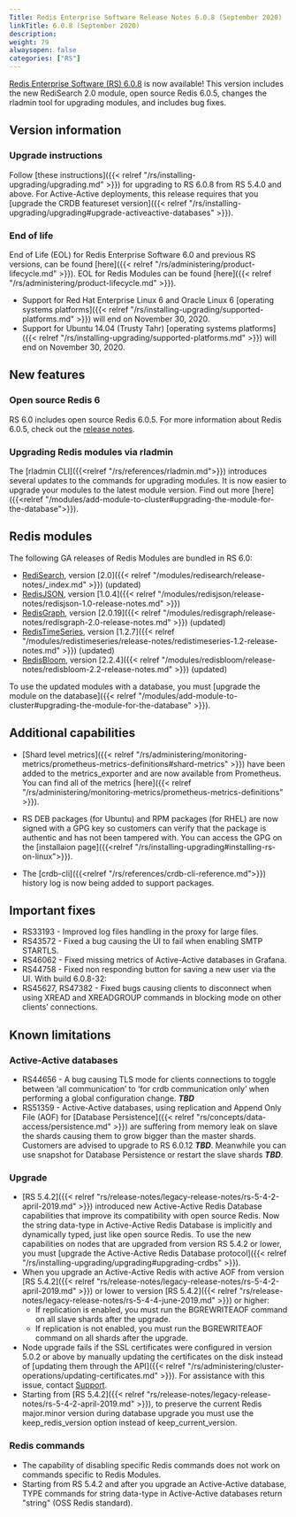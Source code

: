 ```yaml
---
Title: Redis Enterprise Software Release Notes 6.0.8 (September 2020)
linkTitle: 6.0.8 (September 2020)
description:
weight: 79
alwaysopen: false
categories: ["RS"]
---
```

[Redis Enterprise Software (RS) 6.0.8](https://redislabs.com/download-center/#downloads) is now available!
This version includes the new RediSearch 2.0 module, open source Redis 6.0.5, changes the rladmin tool for upgrading modules, and includes bug fixes.

## Version information

### Upgrade instructions

Follow [these instructions]({{< relref "/rs/installing-upgrading/upgrading.md" >}}) for upgrading to RS 6.0.8 from RS 5.4.0 and above.
For Active-Active deployments, this release requires that you [upgrade the CRDB featureset version]({{< relref "/rs/installing-upgrading/upgrading#upgrade-activeactive-databases" >}}).

### End of life

End of Life (EOL) for Redis Enterprise Software 6.0 and previous RS versions, can be found [here]({{< relref "/rs/administering/product-lifecycle.md" >}}).
EOL for Redis Modules can be found [here]({{< relref "/rs/administering/product-lifecycle.md" >}}).

- Support for Red Hat Enterprise Linux 6 and Oracle Linux 6 [operating systems platforms]({{< relref "/rs/installing-upgrading/supported-platforms.md" >}}) will end on November 30, 2020.
- Support for Ubuntu 14.04 (Trusty Tahr) [operating systems platforms]({{< relref "/rs/installing-upgrading/supported-platforms.md" >}}) will end on November 30, 2020.

## New features

### Open source Redis 6

RS 6.0 includes open source Redis 6.0.5.
For more information about Redis 6.0.5, check out the [release notes](https://raw.githubusercontent.com/redis/redis/6.0.5/00-RELEASENOTES).

### Upgrading Redis modules via rladmin

The [rladmin CLI]({{<relref "/rs/references/rladmin.md">}}) introduces several updates to the commands for upgrading modules.
It is now easier to upgrade your modules to the latest module version.
Find out more [here]({{<relref "/modules/add-module-to-cluster#upgrading-the-module-for-the-database">}}).

## Redis modules

The following GA releases of Redis Modules are bundled in RS 6.0:

- [RediSearch](https://redislabs.com/redis-enterprise/redis-search/), version [2.0]({{< relref "/modules/redisearch/release-notes/_index.md" >}}) (updated)
- [RedisJSON](https://redislabs.com/redis-enterprise/redis-json/), version [1.0.4]({{< relref "/modules/redisjson/release-notes/redisjson-1.0-release-notes.md" >}})
- [RedisGraph](https://redislabs.com/redis-enterprise/redis-graph/), version [2.0.19]({{< relref "/modules/redisgraph/release-notes/redisgraph-2.0-release-notes.md" >}}) (updated)
- [RedisTimeSeries](https://redislabs.com/redis-enterprise/redis-time-series/), version [1.2.7]({{< relref "/modules/redistimeseries/release-notes/redistimeseries-1.2-release-notes.md" >}}) (updated)
- [RedisBloom](https://redislabs.com/redis-enterprise/redis-bloom/), version [2.2.4]({{< relref "/modules/redisbloom/release-notes/redisbloom-2.2-release-notes.md" >}}) (updated)

To use the updated modules with a database, you must [upgrade the module on the database]({{< relref "/modules/add-module-to-cluster#upgrading-the-module-for-the-database" >}}).

## Additional capabilities

- [Shard level metrics]({{< relref "/rs/administering/monitoring-metrics/prometheus-metrics-definitions#shard-metrics" >}}) have been added to the metrics_exporter and are now available from Prometheus. You can find all of the metrics [here]({{< relref "/rs/administering/monitoring-metrics/prometheus-metrics-definitions" >}}).

- RS DEB packages (for Ubuntu) and RPM packages (for RHEL) are now signed with a GPG key so customers can verify that the package is authentic and has not been tampered with. You can access the GPG on the [installaion page]({{<relref "/rs/installing-upgrading#installing-rs-on-linux">}}).

- The [crdb-cli]({{<relref "/rs/references/crdb-cli-reference.md">}}) history log is now being added to support packages.

## Important fixes

- RS33193 - Improved log files handling in the proxy for large files.
- RS43572 - Fixed a bug causing the UI to fail when enabling SMTP STARTLS.
- RS46062 - Fixed missing metrics of Active-Active databases in Grafana.
- RS44758 - Fixed non responding button for saving a new user via the UI.
With build 6.0.8-32:
- RS45627, RS47382 - Fixed bugs causing clients to disconnect when using XREAD and XREADGROUP commands in blocking mode on other clients’ connections.

## Known limitations

### Active-Active databases
- RS44656 - A bug causing TLS mode for clients connections to toggle between ‘all communication’ to ‘for crdb communication only’ when performing a global configuration change. ***TBD***
- RS51359 - Active-Active databases, using replication and Append Only File (AOF) for [Database Persistence]({{< relref "rs/concepts/data-access/persistence.md" >}}) are suffering from memory leak on slave the shards causing them to grow bigger than the master shards. Customers are advised to upgrade to RS 6.0.12 ***TBD***. Meanwhile you can use snapshot for Database Persistence or restart the slave shards ***TBD***.

### Upgrade

- [RS 5.4.2]({{< relref "rs/release-notes/legacy-release-notes/rs-5-4-2-april-2019.md" >}}) introduced new Active-Active Redis Database capabilities that improve its compatibility with open source Redis. Now the string data-type in Active-Active Redis Database is implicitly and dynamically typed, just like open source Redis. To use the new capabilities on nodes that are upgraded from version RS 5.4.2 or lower, you must [upgrade the Active-Active Redis Database protocol]({{< relref "/rs/installing-upgrading/upgrading#upgrading-crdbs" >}}).
- When you upgrade an Active-Active Redis with active AOF from version [RS 5.4.2]({{< relref "rs/release-notes/legacy-release-notes/rs-5-4-2-april-2019.md" >}}) or lower to version [RS 5.4.2]({{< relref "rs/release-notes/legacy-release-notes/rs-5-4-4-june-2019.md" >}}) or higher:
    - If replication is enabled, you must run the BGREWRITEAOF command on all slave shards after the upgrade.
    - If replication is not enabled, you must run the BGREWRITEAOF command on all shards after the upgrade.
- Node upgrade fails if the SSL certificates were configured in version 5.0.2 or above by manually updating the certificates on the disk instead of [updating them through the API]({{< relref "/rs/administering/cluster-operations/updating-certificates.md" >}}).
    For assistance with this issue, contact [Support](https://redislabs.com/support).
- Starting from [RS 5.4.2]({{< relref "rs/release-notes/legacy-release-notes/rs-5-4-2-april-2019.md" >}}), to preserve the current Redis major.minor version during database upgrade you must use the keep_redis_version option instead of keep_current_version.

### Redis commands

- The capability of disabling specific Redis commands does not work on commands specific to Redis Modules.
- Starting from RS 5.4.2 and after you upgrade an Active-Active database, TYPE commands for string data-type in Active-Active databases return "string" (OSS Redis standard).
